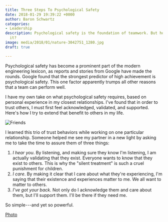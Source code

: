 ```yaml
---
title: Three Steps To Psychological Safety
date: 2018-01-29 19:39:22 +0000
author: Baron Schwartz
categories:
- Leadership
description: Psychological safety is the foundation of teamwork. But how do you achieve
  it?
image: media/2018/01/nature-3042751_1280.jpg
draft: true

---
```

Psychological safety has become a prominent part of the modern engineering lexicon, as reports and stories from Google have made the rounds. Google found that the strongest predictor of high achievement is psychological safety. This one factor apparently trumps all other reasons that a team can perform well.

I have my own take on what psychological safety requires, based on personal experience in my closest relationships. I've found that in order to trust others, I must first feel acknowledged, validated, and supported. Here's how I try to extend that benefit to others in my life.

![Friends](/media/2018/01/nature-3042751_1280.jpg)

<!--more-->

I learned this trio of trust behaviors while working on one particular relationship. Someone helped me see my partner in a new light by asking me to take the time to assure them of three things:

1. *I hear you*. By listening, and making sure they know I'm listening, I am actually validating that they exist. Everyone wants to know that they exist to others. This is why the "silent treatment" is such a cruel punishment for children.
2. *I care*. By making it clear that I care about what they're experiencing, I'm saying that their existence and experiences matter to me. We all want to matter to others.
3. *I've got your back.* Not only do I acknowledge them and care about them, but I'll support them. I'll be there if they need me.

So simple---and yet so powerful.

[Photo](https://pixabay.com/en/nature-winter-sunset-dog-human-3042751/)
